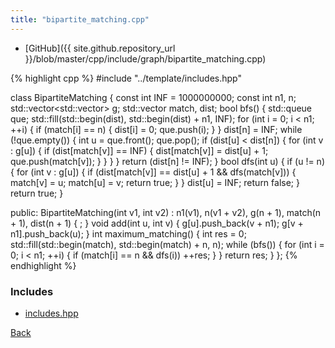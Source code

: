 ```yaml
---
title: "bipartite_matching.cpp"
---
```


- [GitHub]({{ site.github.repository_url }}/blob/master/cpp/include/graph/bipartite_matching.cpp)

{% highlight cpp %}
#include "../template/includes.hpp"

class BipartiteMatching {
  const int INF = 1000000000;
  const int n1, n;
  std::vector<std::vector<int>> g;
  std::vector<int> match, dist;
  bool bfs() {
    std::queue<int> que;
    std::fill(std::begin(dist), std::begin(dist) + n1, INF);
    for (int i = 0; i < n1; ++i) {
      if (match[i] == n) {
        dist[i] = 0;
        que.push(i);
      }
    }
    dist[n] = INF;
    while (!que.empty()) {
      int u = que.front();
      que.pop();
      if (dist[u] < dist[n]) {
        for (int v : g[u]) {
          if (dist[match[v]] == INF) {
            dist[match[v]] = dist[u] + 1;
            que.push(match[v]);
          }
        }
      }
    }
    return (dist[n] != INF);
  }
  bool dfs(int u) {
    if (u != n) {
      for (int v : g[u]) {
        if (dist[match[v]] == dist[u] + 1 && dfs(match[v])) {
          match[v] = u;
          match[u] = v;
          return true;
        }
      }
      dist[u] = INF;
      return false;
    }
    return true;
  }

public:
  BipartiteMatching(int v1, int v2) :
    n1(v1), n(v1 + v2), g(n + 1), match(n + 1), dist(n + 1) {
    ;
  }
  void add(int u, int v) {
    g[u].push_back(v + n1);
    g[v + n1].push_back(u);
  }
  int maximum_matching() {
    int res = 0;
    std::fill(std::begin(match), std::begin(match) + n, n);
    while (bfs()) {
      for (int i = 0; i < n1; ++i) {
        if (match[i] == n && dfs(i)) ++res;
      }
    }
    return res;
  }
};
{% endhighlight %}

### Includes

- [includes.hpp](../template/includes)

[Back](../..)

